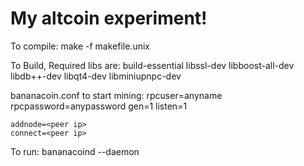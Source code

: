 
My altcoin experiment!
=====================


To compile:
	make -f makefile.unix 

To Build, Required libs are:
	build-essential
	libssl-dev
	libboost-all-dev
	libdb++-dev
	libqt4-dev
	libminiupnpc-dev




bananacoin.conf to start mining:
	rpcuser=anyname
 	rpcpassword=anypassword
	gen=1
	listen=1

	addnode=<peer ip>
	connect=<peer ip>


To run:
	bananacoind --daemon
  


